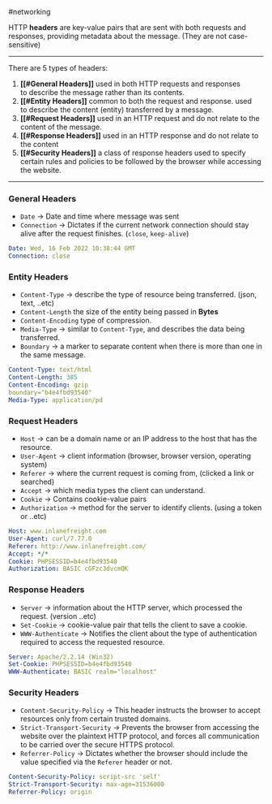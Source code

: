#networking 

HTTP **headers** are key-value pairs that are sent with both requests and responses, providing metadata about the message. (They are not case-sensitive)

---
There are 5 types of headers:
1. **[[#General Headers]]** used in both HTTP requests and responses to describe the message rather than its contents.
2. **[[#Entity Headers]]** common to both the request and response. used to describe the content (entity) transferred by a message.
3. **[[#Request Headers]]** used in an HTTP request and do not relate to the content of the message.
4. **[[#Response Headers]]** used in an HTTP response and do not relate to the content
5. **[[#Security Headers]]** a class of response headers used to specify certain rules and policies to be followed by the browser while accessing the website.
---
### General Headers
* `Date` -> Date and time where message was sent
* `Connection` -> Dictates if the current network connection should stay alive after the request finishes. (`close`, `keep-alive`)
```yaml
Date: Wed, 16 Feb 2022 10:38:44 GMT
Connection: close
```
###  Entity Headers
- `Content-Type` -> describe the type of resource being transferred. (json, text, ..etc)
- `Content-Length` the size of the entity being passed in **Bytes**
- `Content-Encoding` type of compression.
- `Media-Type` -> similar to `Content-Type`, and describes the data being transferred.
- `Boundary` -> a marker to separate content when there is more than one in the same message.

```yaml
Content-Type: text/html
Content-Length: 385
Content-Encoding: gzip
boundary="b4e4fbd93540"
Media-Type: application/pd
```
###  Request Headers
- `Host` -> can be a domain name or an IP address to the host that has the resource.
- `User-Agent` -> client information (browser, browser version, operating system)
- `Referer` -> where the current request is coming from, (clicked a link or searched)
- `Accept` -> which media types the client can understand.
- `Cookie` -> Contains cookie-value pairs
- `Authorization` -> method for the server to identify clients. (using a token or ..etc)
```yaml
Host: www.inlanefreight.com
User-Agent: curl/7.77.0
Referer: http://www.inlanefreight.com/
Accept: */*
Cookie: PHPSESSID=b4e4fbd93540
Authorization: BASIC cGFzc3dvcmQK
```
###  Response Headers
- `Server` -> information about the HTTP server, which processed the request. (version ..etc)
- `Set-Cookie` -> cookie-value pair that tells the client to save a cookie.
- `WWW-Authenticate` -> Notifies the client about the type of authentication required to access the requested resource.
```yaml
Server: Apache/2.2.14 (Win32)
Set-Cookie: PHPSESSID=b4e4fbd93540
WWW-Authenticate: BASIC realm="localhost"
```
### Security Headers
- `Content-Security-Policy` -> This header instructs the browser to accept resources only from certain trusted domains.
- `Strict-Transport-Security` -> Prevents the browser from accessing the website over the plaintext HTTP protocol, and forces all communication to be carried over the secure HTTPS protocol.
- `Referrer-Policy` -> Dictates whether the browser should include the value specified via the `Referer` header or not.
```yaml
Content-Security-Policy: script-src 'self'
Strict-Transport-Security: max-age=31536000
Referrer-Policy: origin
```